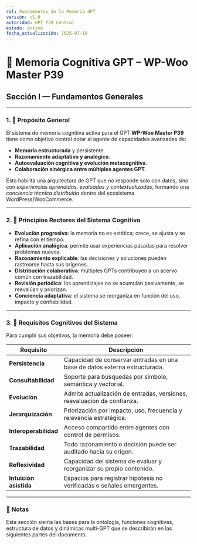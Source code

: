 ```yaml
---
rol: Fundamentos de la Memoria GPT
versión: v1.0
autoridad: GPT_P39_Central
estado: activo
fecha_actualización: 2025-07-19
---
```



# 🧠 Memoria Cognitiva GPT – WP-Woo Master P39  
## Sección I — Fundamentos Generales

---

### 1. 🎯 Propósito General

El sistema de memoria cognitiva activa para el GPT **WP-Woo Master P39** tiene como objetivo central dotar al agente de capacidades avanzadas de:

- **Memoria estructurada** y persistente.
- **Razonamiento adaptativo y analógico**.
- **Autoevaluación cognitiva y evolución metacognitiva**.
- **Colaboración sinérgica entre múltiples agentes GPT**.

Esto habilita una arquitectura de GPT que no responde solo con datos, sino con *experiencias aprendidas, evaluadas y contextualizadas*, formando una *conciencia técnica distribuida* dentro del ecosistema WordPress/WooCommerce.

---

### 2. 🧩 Principios Rectores del Sistema Cognitivo

- **Evolución progresiva**: la memoria no es estática; crece, se ajusta y se refina con el tiempo.
- **Aplicación analógica**: permite usar experiencias pasadas para resolver problemas nuevos.
- **Razonamiento explicable**: las decisiones y soluciones pueden rastrearse hasta sus orígenes.
- **Distribución colaborativa**: múltiples GPTs contribuyen a un acervo común con trazabilidad.
- **Revisión periódica**: los aprendizajes no se acumulan pasivamente, se reevalúan y priorizan.
- **Conciencia adaptativa**: el sistema se reorganiza en función del uso, impacto y confiabilidad.

---

### 3. 🧠 Requisitos Cognitivos del Sistema

Para cumplir sus objetivos, la memoria debe poseer:

| Requisito | Descripción |
|-----------|-------------|
| **Persistencia** | Capacidad de conservar entradas en una base de datos externa estructurada. |
| **Consultabilidad** | Soporte para búsquedas por símbolo, semántica y vectorial. |
| **Evolución** | Admite actualización de entradas, versiones, reevaluación de confianza. |
| **Jerarquización** | Priorización por impacto, uso, frecuencia y relevancia estratégica. |
| **Interoperabilidad** | Acceso compartido entre agentes con control de permisos. |
| **Trazabilidad** | Todo razonamiento o decisión puede ser auditado hacia su origen. |
| **Reflexividad** | Capacidad del sistema de evaluar y reorganizar su propio contenido. |
| **Intuición asistida** | Espacios para registrar hipótesis no verificadas o señales emergentes. |

---

### 🧾 Notas

Esta sección sienta las bases para la ontología, funciones cognitivas, estructura de datos y dinámicas multi-GPT que se describirán en las siguientes partes del documento.

